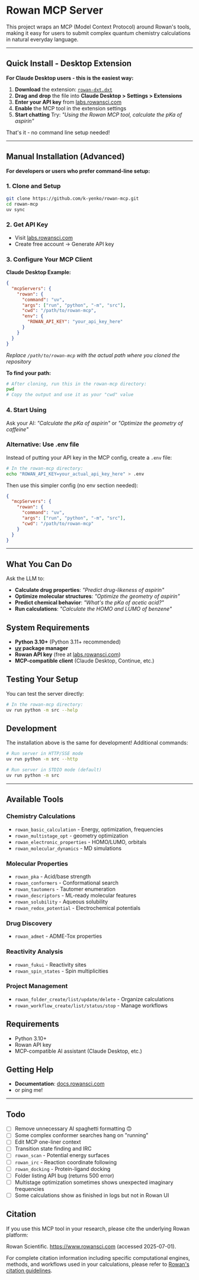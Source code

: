 # Rowan MCP Server

This project wraps an MCP (Model Context Protocol) around Rowan's tools, making it easy for users to submit complex quantum chemistry calculations in natural everyday language. 

---

## **Quick Install - Desktop Extension**

**For Claude Desktop users - this is the easiest way:**

1. **Download** the extension: [`rowan-dxt.dxt`](./rowan-dxt.dxt) 
2. **Drag and drop** the file into **Claude Desktop > Settings > Extensions**
3. **Enter your API key** from [labs.rowansci.com](https://labs.rowansci.com) 
4. **Enable** the MCP tool in the extension settings
5. **Start chatting** Try: *"Using the Rowan MCP tool, calculate the pKa of aspirin"*

That's it - no command line setup needed!

---

## **Manual Installation (Advanced)**

**For developers or users who prefer command-line setup:**

### **1. Clone and Setup**
```bash
git clone https://github.com/k-yenko/rowan-mcp.git
cd rowan-mcp
uv sync
```

### **2. Get API Key**
- Visit [labs.rowansci.com](https://labs.rowansci.com)
- Create free account → Generate API key

### **3. Configure Your MCP Client**

**Claude Desktop Example:**
```json
{
  "mcpServers": {
    "rowan": {
      "command": "uv",
      "args": ["run", "python", "-m", "src"],
      "cwd": "/path/to/rowan-mcp",
      "env": {
        "ROWAN_API_KEY": "your_api_key_here"
      }
    }
  }
}
```

*Replace `/path/to/rowan-mcp` with the actual path where you cloned the repository*

**To find your path:**
```bash
# After cloning, run this in the rowan-mcp directory:
pwd
# Copy the output and use it as your "cwd" value
```

### **4. Start Using**
Ask your AI: *"Calculate the pKa of aspirin"* or *"Optimize the geometry of caffeine"*

### **Alternative: Use .env file**
Instead of putting your API key in the MCP config, create a `.env` file:
```bash
# In the rowan-mcp directory:
echo "ROWAN_API_KEY=your_actual_api_key_here" > .env
```

Then use this simpler config (no env section needed):
```json
{
  "mcpServers": {
    "rowan": {
      "command": "uv",
      "args": ["run", "python", "-m", "src"],
      "cwd": "/path/to/rowan-mcp"
    }
  }
}
```

---

## **What You Can Do** 

Ask the LLM to:
- **Calculate drug properties**: *"Predict drug-likeness of aspirin"*
- **Optimize molecular structures**: *"Optimize the geometry of aspirin"*  
- **Predict chemical behavior**: *"What's the pKa of acetic acid?"*
- **Run calculations**: *"Calculate the HOMO and LUMO of benzene"*

## **System Requirements**

- **Python 3.10+** (Python 3.11+ recommended)
- **[uv](https://docs.astral.sh/uv/) package manager** 
- **Rowan API key** (free at [labs.rowansci.com](https://labs.rowansci.com))
- **MCP-compatible client** (Claude Desktop, Continue, etc.)

## **Testing Your Setup**

You can test the server directly:
```bash
# In the rowan-mcp directory:
uv run python -m src --help
```

## **Development**

The installation above is the same for development! Additional commands:
```bash
# Run server in HTTP/SSE mode  
uv run python -m src --http

# Run server in STDIO mode (default)
uv run python -m src
```

---

## Available Tools

### Chemistry Calculations
- `rowan_basic_calculation` - Energy, optimization, frequencies
- `rowan_multistage_opt` - geometry optimization  
- `rowan_electronic_properties` - HOMO/LUMO, orbitals
- `rowan_molecular_dynamics` - MD simulations

### Molecular Properties
- `rowan_pka` - Acid/base strength
- `rowan_conformers` - Conformational search
- `rowan_tautomers` - Tautomer enumeration
- `rowan_descriptors` - ML-ready molecular features
- `rowan_solubility` - Aqueous solubility
- `rowan_redox_potential` - Electrochemical potentials

### Drug Discovery
- `rowan_admet` - ADME-Tox properties


### Reactivity Analysis  
- `rowan_fukui` - Reactivity sites
- `rowan_spin_states` - Spin multiplicities

### Project Management
- `rowan_folder_create/list/update/delete` - Organize calculations
- `rowan_workflow_create/list/status/stop` - Manage workflows

## Requirements

- Python 3.10+
- Rowan API key
- MCP-compatible AI assistant (Claude Desktop, etc.)

## Getting Help

- **Documentation**: [docs.rowansci.com](https://docs.rowansci.com/)
- or ping me! 

---

## **Todo**

- [ ] Remove unnecessary AI spaghetti formatting 🙃
- [ ] Some complex conformer searches hang on "running"
- [ ] Edit MCP one-liner context
- [ ] Transition state finding and IRC
- [ ] `rowan_scan` - Potential energy surfaces
- [ ] `rowan_irc` - Reaction coordinate following
- [ ] `rowan_docking` - Protein-ligand docking
- [ ] Folder listing API bug (returns 500 error)
- [ ] Multistage optimization sometimes shows unexpected imaginary frequencies
- [ ] Some calculations show as finished in logs but not in Rowan UI

## Citation

If you use this MCP tool in your research, please cite the underlying Rowan platform:

Rowan Scientific. https://www.rowansci.com (accessed 2025-07-01).

For complete citation information including specific computational engines, methods, and workflows used in your calculations, please refer to [Rowan's citation guidelines](https://docs.rowansci.com/citations).
